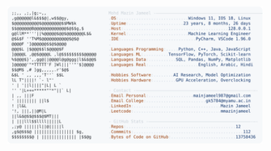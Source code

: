 <picture>
  <source srcset="https://raw.githubusercontent.com/mmazinjameel/mmazinjameel/main/dark_mode.svg?v=1753992760" media="(prefers-color-scheme: dark)">
  <img src="https://raw.githubusercontent.com/mmazinjameel/mmazinjameel/main/light_mode.svg?v=1753992760">
</picture>
